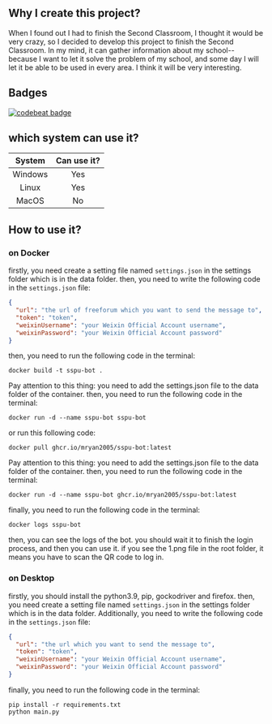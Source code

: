 ## Why I create this project?

When I found out I had to finish the Second Classroom, I thought it would be very crazy, so I decided to develop this
project to finish the Second Classroom. In my mind, it can gather information about my school-- because I want to let it
solve the problem of my school, and some day I will let it be able to be used in every area. I think it will be very
interesting.

## Badges

[![codebeat badge](https://codebeat.co/badges/3b87724b-fee1-43d4-8eba-a08c6a744881)](https://codebeat.co/projects/github-com-mryan2005-sspu-bot-main)

## which system can use it?
| System  | Can use it? |
|:-------:|:-----------:|
| Windows |     Yes     |
|  Linux  |     Yes     |
|  MacOS  |     No      |

## How to use it?

### on Docker

firstly, you need create a setting file named `settings.json` in the settings folder which is in the data folder.
then, you need to write the following code in the `settings.json` file:

```json
{
  "url": "the url of freeforum which you want to send the message to",
  "token": "token",
  "weixinUsername": "your Weixin Official Account username",
  "weixinPassword": "your Weixin Official Account password"
}
```

then, you need to run the following code in the terminal:

```shell
docker build -t sspu-bot .
```

Pay attention to this thing: you need to add the settings.json file to the data folder of the container.
then, you need to run the following code in the terminal:

```shell
docker run -d --name sspu-bot sspu-bot
```

or run this following code:

```shell
docker pull ghcr.io/mryan2005/sspu-bot:latest
```

Pay attention to this thing: you need to add the settings.json file to the data folder of the container.
then, you need to run the following code in the terminal:

```shell
docker run -d --name sspu-bot ghcr.io/mryan2005/sspu-bot:latest
```
finally, you need to run the following code in the terminal:

```shell
docker logs sspu-bot
```

then, you can see the logs of the bot.
you should wait it to finish the login process, and then you can use it.
if you see the 1.png file in the root folder, it means you have to scan the QR code to log in.

### on Desktop

firstly, you should install the python3.9, pip, gockodriver and firefox.
then, you need create a setting file named `settings.json` in the settings folder which is in the data folder.
Additionally, you need to write the following code in the `settings.json` file:

```json
{
  "url": "the url which you want to send the message to",
  "token": "token",
  "weixinUsername": "your Weixin Official Account username",
  "weixinPassword": "your Weixin Official Account password"
}
```

finally, you need to run the following code in the terminal:

```shell
pip install -r requirements.txt
python main.py
```
